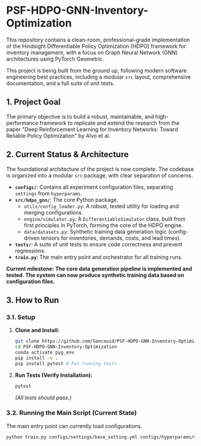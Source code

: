 # PSF-HDPO-GNN-Inventory-Optimization

This repository contains a clean-room, professional-grade implementation of the Hindsight Differentiable Policy Optimization (HDPO) framework for inventory management, with a focus on Graph Neural Network (GNN) architectures using PyTorch Geometric.

This project is being built from the ground up, following modern software engineering best practices, including a modular `src` layout, comprehensive documentation, and a full suite of unit tests.

## 1. Project Goal

The primary objective is to build a robust, maintainable, and high-performance framework to replicate and extend the research from the paper "Deep Reinforcement Learning for Inventory Networks: Toward Reliable Policy Optimization" by Alvo et al.

## 2. Current Status & Architecture

The foundational architecture of the project is now complete. The codebase is organized into a modular `src` package, with clear separation of concerns.

*   **`configs/`**: Contains all experiment configuration files, separating `settings` from `hyperparams`.
*   **`src/hdpo_gnn/`**: The core Python package.
    *   `utils/config_loader.py`: A robust, tested utility for loading and merging configurations.
    *   `engine/simulator.py`: A `DifferentiableSimulator` class, built from first principles in PyTorch, forming the core of the HDPO engine.
    *   `data/datasets.py`: Synthetic training data generation logic (config-driven tensors for inventories, demands, costs, and lead times).
*   **`tests/`**: A suite of unit tests to ensure code correctness and prevent regressions.
*   **`train.py`**: The main entry point and orchestrator for all training runs.

**Current milestone: The core data generation pipeline is implemented and tested. The system can now produce synthetic training data based on configuration files.**

## 3. How to Run

### 3.1. Setup

1.  **Clone and Install:**
    ```bash
    git clone https://github.com/Sancauid/PSF-HDPO-GNN-Inventory-Optimization.git
    cd PSF-HDPO-GNN-Inventory-Optimization
    conda activate pyg_env
    pip install -e .
    pip install pytest # For running tests
    ```

2.  **Run Tests (Verify Installation):**
    ```bash
    pytest
    ```
    *(All tests should pass.)*

### 3.2. Running the Main Script (Current State)

The main entry point can currently load configurations.

```bash
python train.py configs/settings/base_setting.yml configs/hyperparams/vanilla_mlp.yml
```


